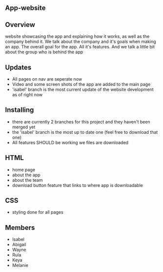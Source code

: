 ## App-website

## Overview
website showcasing the app and explaining how it works, as well as the company behind it.
We talk about the company and it's goals when making an app. The overall goal for the app.
All it's features. And we talk a little bit about the group who is behind the app

## Updates
- All pages on nav are seperate now
- Video and some screen shots of the app are added to the main page
- 'isabel' branch is the most current update of the website development as of right now

## Installing
- there are currently 2 branches for this project and they haven't been merged yet
- the 'isabel' branch is the most up to date one (feel free to download that one)
- All features SHOULD be working we files are downloaded

## HTML
- home page
- about the app
- about the team 
- download button feature that links to where app is downloadable

## CSS
- styling done for all pages

## Members 
- Isabel
- Abigail
- Wayne
- Rula
- Keya
- Melanie
